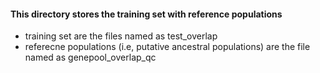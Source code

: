 #### This directory stores the training set with reference populations

* training set are the files named as test_overlap
* referecne populations (i.e, putative ancestral populations) are the file named as genepool_overlap_qc

